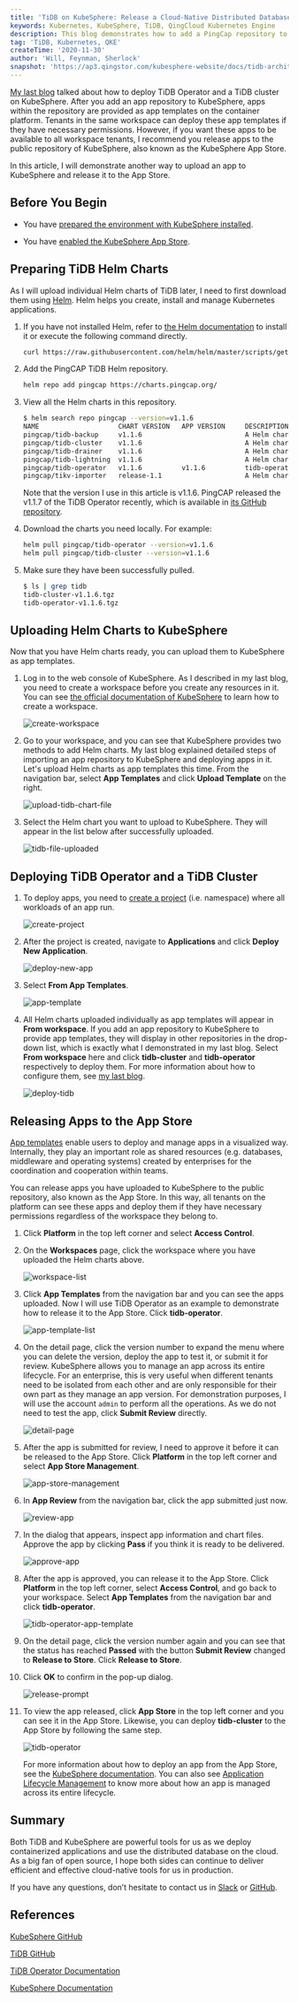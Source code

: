 ```yaml
---
title: 'TiDB on KubeSphere: Release a Cloud-Native Distributed Database to the KubeSphere App Store'
keywords: Kubernetes, KubeSphere, TiDB, QingCloud Kubernetes Engine
description: This blog demonstrates how to add a PingCap repository to KubeSphere to deploy tidb-operator and tidb-cluster.
tag: 'TiDB, Kubernetes, QKE'
createTime: '2020-11-30'
author: 'Will, Feynman, Sherlock'
snapshot: 'https://ap3.qingstor.com/kubesphere-website/docs/tidb-architecture.png'
---
```


[My last blog](https://kubesphere.io/blogs/tidb-on-kubesphere-using-qke/) talked about how to deploy TiDB Operator and a TiDB cluster on KubeSphere. After you add an app repository to KubeSphere, apps within the repository are provided as app templates on the container platform. Tenants in the same workspace can deploy these app templates if they have necessary permissions. However, if you want these apps to be available to all workspace tenants, I recommend you release apps to the public repository of KubeSphere, also known as the KubeSphere App Store.

In this article, I will demonstrate another way to upload an app to KubeSphere and release it to the App Store.

## Before You Begin

- You have [prepared the environment with KubeSphere installed](https://kubesphere.io/blogs/tidb-on-kubesphere-using-qke/#preparing-environments).

- You have [enabled the KubeSphere App Store](https://kubesphere.io/docs/pluggable-components/app-store/).

## Preparing TiDB Helm Charts

As I will upload individual Helm charts of TiDB later, I need to first download them using [Helm](https://helm.sh/). Helm helps you create, install and manage Kubernetes applications.

1. If you have not installed Helm, refer to [the Helm documentation](https://helm.sh/docs/intro/install/) to install it or execute the following command directly.

   ```bash
   curl https://raw.githubusercontent.com/helm/helm/master/scripts/get-helm-3 | bash
   ```

2. Add the PingCAP TiDB Helm repository.

   ```bash
   helm repo add pingcap https://charts.pingcap.org/
   ```

3. View all the Helm charts in this repository.

   ```bash
   $ helm search repo pingcap --version=v1.1.6
   NAME                    CHART VERSION   APP VERSION     DESCRIPTION                            
   pingcap/tidb-backup     v1.1.6                          A Helm chart for TiDB Backup or Restore
   pingcap/tidb-cluster    v1.1.6                          A Helm chart for TiDB Cluster          
   pingcap/tidb-drainer    v1.1.6                          A Helm chart for TiDB Binlog drainer.  
   pingcap/tidb-lightning  v1.1.6                          A Helm chart for TiDB Lightning        
   pingcap/tidb-operator   v1.1.6          v1.1.6          tidb-operator Helm chart for Kubernetes
   pingcap/tikv-importer   release-1.1                     A Helm chart for TiKV Importer
   ```

   Note that the version I use in this article is v1.1.6. PingCAP released the v1.1.7 of the TiDB Operator recently, which is available in [its GitHub repository](https://github.com/pingcap/tidb-operator/releases).

4. Download the charts you need locally. For example:

   ```bash
   helm pull pingcap/tidb-operator --version=v1.1.6
   helm pull pingcap/tidb-cluster --version=v1.1.6
   ```

5. Make sure they have been successfully pulled.

   ```bash
   $ ls | grep tidb
   tidb-cluster-v1.1.6.tgz
   tidb-operator-v1.1.6.tgz
   ```


## Uploading Helm Charts to KubeSphere

Now that you have Helm charts ready, you can upload them to KubeSphere as app templates.

1. Log in to the web console of KubeSphere. As I described in my last blog, you need to create a workspace before you create any resources in it. You can see [the official documentation of KubeSphere](https://kubesphere.io/docs/quick-start/create-workspace-and-project/) to learn how to create a workspace.

   ![create-workspace](https://ap3.qingstor.com/kubesphere-website/docs/20201026192648.png)

2. Go to your workspace, and you can see that KubeSphere provides two methods to add Helm charts. My last blog explained detailed steps of importing an app repository to KubeSphere and deploying apps in it. Let's upload Helm charts as app templates this time. From the navigation bar, select **App Templates** and click **Upload Template** on the right.

   ![upload-tidb-chart-file](https://ap3.qingstor.com/kubesphere-website/docs/upload-tidb-chart-file.jpg)

3. Select the Helm chart you want to upload to KubeSphere. They will appear in the list below after successfully uploaded.

   ![tidb-file-uploaded](https://ap3.qingstor.com/kubesphere-website/docs/20201130142335.png)

## Deploying TiDB Operator and a TiDB Cluster

1. To deploy apps, you need to [create a project](https://kubesphere.io/docs/quick-start/create-workspace-and-project/#task-3-create-a-project) (i.e. namespace) where all workloads of an app run.

   ![create-project](https://ap3.qingstor.com/kubesphere-website/docs/20201026193410.png)

2. After the project is created, navigate to **Applications** and click **Deploy New Application**.

   ![deploy-new-app](https://ap3.qingstor.com/kubesphere-website/docs/20201026193632.png)

3. Select **From App Templates**.

   ![app-template](https://ap3.qingstor.com/kubesphere-website/docs/20201026193657.png)

4. All Helm charts uploaded individually as app templates will appear in **From workspace**. If you add an app repository to KubeSphere to provide app templates, they will display in other repositories in the drop-down list, which is exactly what I demonstrated in my last blog. Select **From workspace** here and click **tidb-cluster** and **tidb-operator** respectively to deploy them. For more information about how to configure them, see [my last blog](https://kubesphere.io/blogs/tidb-on-kubesphere-using-qke/).

   ![deploy-tidb](https://ap3.qingstor.com/kubesphere-website/docs/20201201141406.png)

## Releasing Apps to the App Store

[App templates](https://kubesphere.io/docs/project-user-guide/application/app-template/) enable users to deploy and manage apps in a visualized way. Internally, they play an important role as shared resources (e.g. databases, middleware and operating systems) created by enterprises for the coordination and cooperation within teams.

You can release apps you have uploaded to KubeSphere to the public repository, also known as the App Store. In this way, all tenants on the platform can see these apps and deploy them if they have necessary permissions regardless of the workspace they belong to.

1. Click **Platform** in the top left corner and select **Access Control**.

2. On the **Workspaces** page, click the workspace where you have uploaded the Helm charts above.

   ![workspace-list](https://ap3.qingstor.com/kubesphere-website/docs/20201201145849.png)

3. Click **App Templates** from the navigation bar and you can see the apps uploaded. Now I will use TiDB Operator as an example to demonstrate how to release it to the App Store. Click **tidb-operator**.

   ![app-template-list](https://ap3.qingstor.com/kubesphere-website/docs/20201201150748.png)

4. On the detail page, click the version number to expand the menu where you can delete the version, deploy the app to test it, or submit it for review. KubeSphere allows you to manage an app across its entire lifecycle. For an enterprise, this is very useful when different tenants need to be isolated from each other and are only responsible for their own part as they manage an app version. For demonstration purposes, I will use the account `admin` to perform all the operations. As we do not need to test the app, click **Submit Review** directly.

   ![detail-page](https://ap3.qingstor.com/kubesphere-website/docs/20201201150948.png)

5. After the app is submitted for review, I need to approve it before it can be released to the App Store. Click **Platform** in the top left corner and select **App Store Management**.

   ![app-store-management](https://ap3.qingstor.com/kubesphere-website/docs/20201201152220.png)

6. In **App Review** from the navigation bar, click the app submitted just now.

   ![review-app](https://ap3.qingstor.com/kubesphere-website/docs/20201201152456.png)

7. In the dialog that appears, inspect app information and chart files. Approve the app by clicking **Pass** if you think it is ready to be delivered.

   ![approve-app](https://ap3.qingstor.com/kubesphere-website/docs/20201201152734.png)

8. After the app is approved, you can release it to the App Store. Click **Platform** in the top left corner,  select **Access Control**, and go back to your workspace. Select **App Templates** from the navigation bar and click **tidb-operator**.

   ![tidb-operator-app-template](https://ap3.qingstor.com/kubesphere-website/docs/20201201153102.png)

9. On the detail page, click the version number again and you can see that the status has reached **Passed** with the button **Submit Review** changed to **Release to Store**. Click **Release to Store**.

10. Click **OK** to confirm in the pop-up dialog.

    ![release-prompt](https://ap3.qingstor.com/kubesphere-website/docs/20201201153423.png)

11. To view the app released, click **App Store** in the top left corner and you can see it in the App Store. Likewise, you can deploy **tidb-cluster** to the App Store by following the same step.

    ![tidb-operator](https://ap3.qingstor.com/kubesphere-website/docs/20201201154211.png)

    For more information about how to deploy an app from the App Store, see the [KubeSphere documentation](https://kubesphere.io/docs/project-user-guide/application/deploy-app-from-appstore/). You can also see [Application Lifecycle Management](https://kubesphere.io/docs/application-store/app-lifecycle-management/) to know more about how an app is managed across its entire lifecycle.

## Summary

Both TiDB and KubeSphere are powerful tools for us as we deploy containerized applications and use the distributed database on the cloud. As a big fan of open source, I hope both sides can continue to deliver efficient and effective cloud-native tools for us in production.

If you have any questions, don’t hesitate to contact us in [Slack](https://join.slack.com/t/kubesphere/shared_invite/enQtNTE3MDIxNzUxNzQ0LTZkNTdkYWNiYTVkMTM5ZThhODY1MjAyZmVlYWEwZmQ3ODQ1NmM1MGVkNWEzZTRhNzk0MzM5MmY4NDc3ZWVhMjE) or [GitHub](https://github.com/kubesphere).

## References

[KubeSphere GitHub](https://github.com/kubesphere/kubesphere)

[TiDB GitHub](https://github.com/pingcap/TiDB)

[TiDB Operator Documentation](https://docs.pingcap.com/tidb-in-kubernetes/stable/tidb-operator-overview)

[KubeSphere Documentation](https://kubesphere.io/docs/)